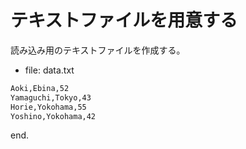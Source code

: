 # テキストファイルを用意する

読み込み用のテキストファイルを作成する。

- file: data.txt

```txt
Aoki,Ebina,52
Yamaguchi,Tokyo,43
Horie,Yokohama,55
Yoshino,Yokohama,42
```

end.